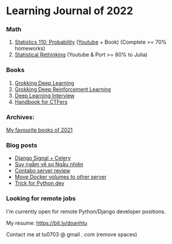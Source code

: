 # Learning Journal of 2022

### Math

1. [Statistics 110: Probability](https://projects.iq.harvard.edu/stat110/home) ([Youtube](https://www.youtube.com/watch?v=KbB0FjPg0mw&list=PL2SOU6wwxB0uwwH80KTQ6ht66KWxbzTIo) + Book) (Complete >= 70% homeworks)
2. [Statistical Rethinking](https://github.com/rmcelreath/stat_rethinking_2022) (Youtube & Port >= 80% to Julia)

### Books

1. [Grokking Deep Learning](https://www.manning.com/books/grokking-deep-learning)
2. [Grokking Deep Reinforcement Learning](https://www.manning.com/books/grokking-deep-reinforcement-learning)
3. [Deep Learning Interview](https://arxiv.org/abs/2201.00650)
4. [Handbook for CTFers](https://books.google.com.vn/books/about/Handbook_for_CTFers.html?id=2YrhzgEACAAJ&source=kp_book_description&redir_esc=y)

### Archives:

[My favourite books of 2021](https://github.com/tudoanh/tudoanh/blob/0747ce23f18f41be96442c5751fd2f116e4678f0/README.md)

### Blog posts
<!-- BLOG-POST-LIST:START -->
- [Django Signal + Celery](https://doanhtu.com/article/django-signal-celery/)
- [Suy ngẫm về sự Ngẫu nhiên](https://doanhtu.com/article/suy-ngam-ve-su-ngau-nhien/)
- [Contabo server review](https://doanhtu.com/article/contabo-server-review/)
- [Move Docker volumes to other server](https://doanhtu.com/article/move-docker-volumes-to-other-server/)
- [Trick for Python dev](https://doanhtu.com/article/trick-for-python-dev/)
<!-- BLOG-POST-LIST:END -->


### Looking for remote jobs

I'm currently open for remote Python/Django developer positions.

My resume: https://bit.ly/doanhtu

Contact me at tu0703 @ gmail . com  (remove spaces)
